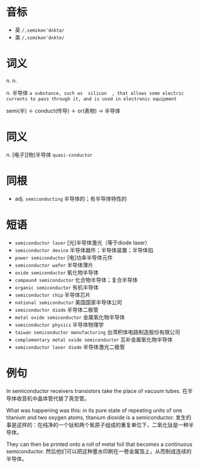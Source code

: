 # 音标

- 英 `/,semɪkən'dʌktə/`
- 美 `/,sɛmɪkən'dʌktɚ/`

# 词义

n. n.


n. 半导体
`a substance, such as  silicon  , that allows some electric currents to pass through it, and is used in electronic equipment`



semi(半) ＋ conduct(传导) ＋ or(表物) → 半导体

# 同义

n. [电子][物]半导体
`quasi-conductor`

# 同根

- adj. `semiconducting` 半导体的；有半导体特性的

# 短语

- `semiconductor laser` [光]半导体激光（等于diode laser）
- `semiconductor device` 半导体器件；半导体装置；半导体掐
- `power semiconductor` [电]功率半导体元件
- `semiconductor wafer` 半导体薄片
- `oxide semiconductor` 氧化物半导体
- `compound semiconductor` 化合物半导体；复合半导体
- `organic semiconductor` 有机半导体
- `semiconductor chip` 半导体芯片
- `national semiconductor` 美国国家半导体公司
- `semiconductor diode` 半导体二极管
- `metal oxide semiconductor` 金属氧化物半导体
- `semiconductor physics` 半导体物理学
- `taiwan semiconductor manufacturing` 台湾积体电路制造股份有限公司
- `complementary metal oxide semiconductor` 互补金属氧化物半导体
- `semiconductor laser diode` 半导体激光二极管

# 例句

In semiconductor receivers transistors take the place of vacuum tubes.
在半导体收音机中晶体管代替了真空管。

What was happening was this: in its pure state of repeating units of one titanium and two oxygen atoms, titanium dioxide is a semiconductor.
发生的事是这样的：在纯净的一个钛和两个氧原子组成的重复单位下，二氧化钛是一种半导体。

They can then be printed onto a roll of metal foil that becomes a continuous semiconductor.
然后他们可以把这种墨水印刷在一卷金属箔上，从而制成连续的半导体。


